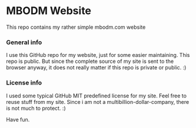 # MBODM Website

This repo contains my rather simple mbodm.com website

### General info
I use this GitHub repo for my website, just for some easier maintaining. This repo is public. But since the complete source of my site is sent to the browser anyway, it does not really matter if this repo is private or public. :)

### License info
I used some typical GitHub MIT predefined license for my site. Feel free to reuse stuff from my site. Since i am not a multibillion-dollar-company, there is not much to protect. :)

Have fun.
